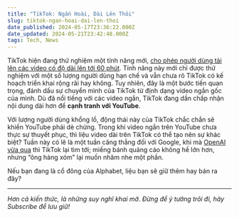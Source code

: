 ```yaml
---
title: "TikTok: Ngắn Hoài, Dài Lên Thôi"
slug: tiktok-ngan-hoai-dai-len-thoi
date_published: 2024-05-17T23:36:22.000Z
date_updated: 2024-05-21T23:42:48.000Z
tags: Tech, News
---
```


TikTok hiện đang thử nghiệm một tính năng mới, [cho phép người dùng tải lên các video có độ dài lên tới 60 phút](https://techcrunch.com/2024/05/16/tiktok-upload-60-minute-videos). Tính năng này mới chỉ được thử nghiệm với một số lượng người dùng hạn chế và vẫn chưa rõ TikTok có kế hoạch triển khai rộng rãi hay không. Tuy nhiên, đây là một bước tiến quan trọng, đánh dấu sự chuyển mình của TikTok từ định dạng video ngắn gốc của mình. Dù đã nổi tiếng với các video ngắn, TikTok đang dần chấp nhận nội dung dài hơn để **cạnh tranh với YouTube**.

Với lượng người dùng khổng lồ, động thái này của TikTok chắc chắn sẽ khiến YouTube phải dè chừng. Trong khi video ngắn trên YouTube chưa thực sự thuyết phục, thì liệu video dài trên TikTok có thể tạo nên sự khác biệt? Tuần này có lẽ là một tuần căng thẳng đối với Google, khi mà [OpenAI vừa qua](__GHOST_URL__/gpt-4o-co-the-thay-the-google-search/) thì TikTok lại tìm tới; miếng bánh quảng cáo không hề lớn hơn, nhưng “ông hàng xóm” lại muốn nhăm nhe một phần.

Nếu bạn đang là cổ đông của Alphabet, liệu bạn sẽ giữ thêm hay bán ra đây?

---

*Hơn cả kiến thức, là những suy nghĩ khai mở. Đừng để ý tưởng trôi đi, hãy Subscribe để lưu giữ!*

